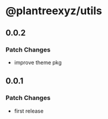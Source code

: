 # @plantreexyz/utils

## 0.0.2

### Patch Changes

- improve theme pkg

## 0.0.1

### Patch Changes

- first release
